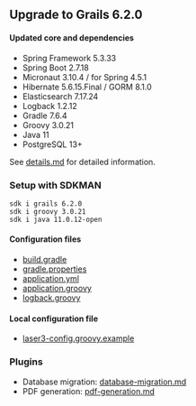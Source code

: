 
## Upgrade to Grails 6.2.0

#### Updated core and dependencies

- Spring Framework 5.3.33
- Spring Boot 2.7.18
- Micronaut 3.10.4 / for Spring 4.5.1
- Hibernate 5.6.15.Final / GORM 8.1.0
- Elasticsearch 7.17.24
- Logback 1.2.12
- Gradle 7.6.4
- Groovy 3.0.21
- Java 11
- PostgreSQL 13+

See [details.md](./details.md) for detailed information.

### Setup with SDKMAN

    sdk i grails 6.2.0
    sdk i groovy 3.0.21
    sdk i java 11.0.12-open

#### Configuration files

- [build.gradle](../build.gradle)
- [gradle.properties](../gradle.properties)
- [application.yml](../grails-app/conf/application.yml)
- [application.groovy](../grails-app/conf/application.groovy)
- [logback.groovy](../grails-app/conf/logback.groovy)

#### Local configuration file

- [laser3-config.groovy.example](../files/server/laser3-config.groovy.example)

### Plugins 

- Database migration: [database-migration.md](./database-migration.md)
- PDF generation: [pdf-generation.md](./pdf-generation.md)
